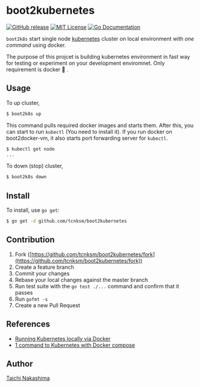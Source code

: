 # boot2kubernetes

[![GitHub release](http://img.shields.io/github/release/tcnksm/boot2kubernetes.svg?style=flat-square)][release]
[![MIT License](http://img.shields.io/badge/license-MIT-blue.svg?style=flat-square)][license]
[![Go Documentation](http://img.shields.io/badge/go-documentation-blue.svg?style=flat-square)][godocs]

[release]: https://github.com/tcnksm/boot2kubernetes/releases
[license]: https://github.com/tcnksm/boot2kubernetes/blob/master/LICENSE
[godocs]: http://godoc.org/github.com/tcnksm/boot2kubernetes

`boot2k8s` start single node [kubernetes](https://github.com/googlecloudplatform/kubernetes) cluster on local environment with *_one command_* using docker.

The purpose of this projcet is building kubernetes environment in fast way for testing or experiment on your development enviromnet. Only requirement is docker :whale: .

## Usage

To up cluster,

```bash
$ boot2k8s up
```

This command pulls required docker images and starts them.  After this, you can start to run `kubectl` (You need to install it). If you run docker on boot2docker-vm, it also starts port forwarding server for `kubectl`.

```bash
$ kubectl get node
...
```

To down (stop) cluster,

```bash
$ boot2k8s down
```

## Install

To install, use `go get`:

```bash
$ go get -d github.com/tcnksm/boot2kubernetes
```

## Contribution

1. Fork ([https://github.com/tcnksm/boot2kubernetes/fork](https://github.com/tcnksm/boot2kubernetes/fork))
1. Create a feature branch
1. Commit your changes
1. Rebase your local changes against the master branch
1. Run test suite with the `go test ./...` command and confirm that it passes
1. Run `gofmt -s`
1. Create a new Pull Request

## References

- [Running Kubernetes locally via Docker](https://github.com/GoogleCloudPlatform/kubernetes/blob/release-1.0/docs/getting-started-guides/docker.md)
- [1 command to Kubernetes with Docker compose](http://sebgoa.blogspot.jp/2015/04/1-command-to-kubernetes-with-docker.html)

## Author

[Taichi Nakashima](https://github.com/tcnksm)
